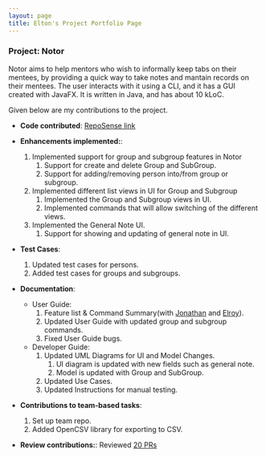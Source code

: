 ```yaml
---
layout: page
title: Elton's Project Portfolio Page
---
```


### Project: Notor

Notor aims to help mentors who wish to informally keep tabs on their mentees, by providing a quick way to take notes and
mantain records on their mentees. The user interacts with it using a CLI, and it has a GUI created with JavaFX. It is
written in Java, and has about 10 kLoC.

Given below are my contributions to the project.
* **Code contributed**: [RepoSense link](https://nus-cs2103-ay2122s1.github.io/tp-dashboard/?search=&sort=groupTitle&sortWithin=title&since=2021-09-17&timeframe=commit&mergegroup=&groupSelect=groupByRepos&breakdown=false)

* **Enhancements implemented:**:
    1. Implemented support for group and subgroup features in Notor
        1. Support for create and delete Group and SubGroup.
        1. Support for adding/removing person into/from group or subgroup.
    1. Implemented different list views in UI for Group and Subgroup
        1. Implemented the Group and Subgroup views in UI.
        1. Implemented commands that will allow switching of the different views.
    1. Implemented the General Note UI.
        1. Support for showing and updating of general note in UI.
* **Test Cases**:
    1. Updated test cases for persons.
    1. Added test cases for groups and subgroups.
* **Documentation**:
    * User Guide:
        1. Feature list & Command Summary(with [Jonathan](halphasx.md) and [Elroy](elroygohjy.md)).
        1. Updated User Guide with updated group and subgroup commands.
        1. Fixed User Guide bugs.
  * Developer Guide:
    1. Updated UML Diagrams for UI and Model Changes.
        1. UI diagram is updated with new fields such as general note.
        1. Model is updated with Group and SubGroup.
    1. Updated Use Cases.
    1. Updated Instructions for manual testing.
* **Contributions to team-based tasks**:
  1. Set up team repo.
  1. Added OpenCSV library for exporting to CSV.

* **Review contributions:**: Reviewed [20 PRs](https://github.com/AY2122S1-CS2103T-W08-1/tp/pulls?q=is%3Apr+is%3Aclosed+reviewed-by%3AEltonGohJH)

